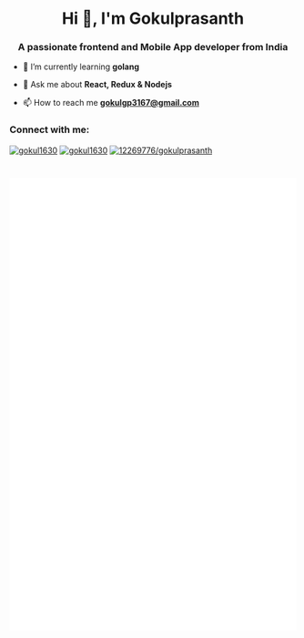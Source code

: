 <h1 align="center">Hi 👋, I'm Gokulprasanth</h1>
<h3 align="center">A passionate frontend and Mobile App developer from India</h3>

- 🌱 I’m currently learning **golang**

- 💬 Ask me about **React, Redux & Nodejs**

- 📫 How to reach me **gokulgp3167@gmail.com**

<h3 align="left">Connect with me:</h3>
<p align="left">
<a href="https://codepen.io/gokul1630" target="blank"><img align="center" src="https://raw.githubusercontent.com/rahuldkjain/github-profile-readme-generator/master/src/images/icons/Social/codepen.svg" alt="gokul1630" height="30" width="40" /></a>
<a href="https://linkedin.com/in/gokul1630" target="blank"><img align="center" src="https://raw.githubusercontent.com/rahuldkjain/github-profile-readme-generator/master/src/images/icons/Social/linked-in-alt.svg" alt="gokul1630" height="30" width="40" /></a>
<a href="https://stackoverflow.com/users/12269776/gokulprasanth" target="blank"><img align="center" src="https://raw.githubusercontent.com/rahuldkjain/github-profile-readme-generator/master/src/images/icons/Social/stack-overflow.svg" alt="12269776/gokulprasanth" height="30" width="40" /></a>
</p>

#
<p align='center'>
  <img src='https://raw.githubusercontent.com/gokul1630/gokul1630/main/github-metrics.svg' alt='github-metrics' />
</>
